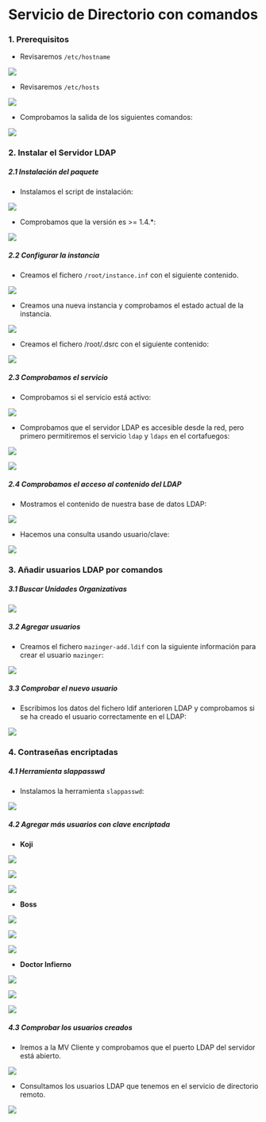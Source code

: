 # **Servicio de Directorio con comandos**

### **1. Prerequisitos**

- Revisaremos ``/etc/hostname``

![](img/001.png)


- Revisaremos ``/etc/hosts``

![](img/002.png)

- Comprobamos la salida de los siguientes comandos:

![](img/003.png)

### **2. Instalar el Servidor LDAP**

##### **2.1 Instalación del paquete**

- Instalamos el script de instalación:

![](img/004.png)

- Comprobamos que la versión es >= 1.4.*:

![](img/005.png)

##### **2.2 Configurar la instancia**

- Creamos el fichero ``/root/instance.inf`` con el siguiente contenido.

![](img/012.png)

- Creamos una nueva instancia y comprobamos el estado actual de la instancia.

![](img/007.png)

- Creamos el fichero /root/.dsrc con el siguiente contenido:

![](img/008.png)

##### **2.3 Comprobamos el servicio**

- Comprobamos si el servicio está activo:

![](img/009.png)

- Comprobamos que el servidor LDAP es accesible desde la red, pero primero permitiremos el servicio ``ldap`` y ``ldaps`` en el cortafuegos:

 ![](img/024.png)

 ![](img/010.png)

##### **2.4 Comprobamos el acceso al contenido del LDAP**

- Mostramos el contenido de nuestra base de datos LDAP:

![](img/011.png)

- Hacemos una consulta usando usuario/clave:

![](img/013.png)

### **3. Añadir usuarios LDAP por comandos**

##### **3.1 Buscar Unidades Organizativas**

  ![](img/014.png)

##### **3.2 Agregar usuarios**

- Creamos el fichero `mazinger-add.ldif` con la siguiente información para crear el usuario ``mazinger``:

![](img/015.png)

##### **3.3 Comprobar el nuevo usuario**

- Escribimos los datos del fichero ldif anterioren LDAP y comprobamos si se ha creado el usuario correctamente en el LDAP:

![](img/016.png)

### **4. Contraseñas encriptadas**

##### **4.1 Herramienta slappasswd**

- Instalamos la herramienta ``slappasswd``:

![](img/017.png)

##### **4.2 Agregar más usuarios con clave encriptada**

- **Koji**

![](img/018.png)

![](img/019.png)

![](img/020.png)

- **Boss**

![](img/021.png)

![](img/022.png)

![](img/023.png)

- **Doctor Infierno**

![](img/027.png)

![](img/028.png)

![](img/029.png)

##### **4.3 Comprobar los usuarios creados**

- Iremos a la MV Cliente y comprobamos que el puerto LDAP del servidor está abierto.

![](img/025.png)

- Consultamos los usuarios LDAP que tenemos en el servicio de directorio remoto.

![](img/030.png)
